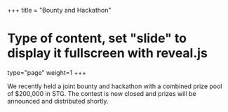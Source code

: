 +++
title = "Bounty and Hackathon"
# Type of content, set "slide" to display it fullscreen with reveal.js
type="page"
weight=1
+++

We recently held a joint bounty and hackathon with a combined prize pool of $200,000 in STG. The contest is now closed and prizes will be announced and distributed shortly.